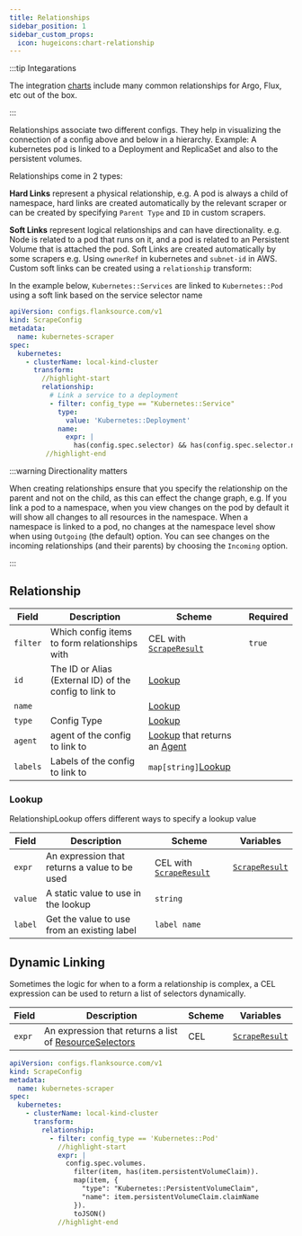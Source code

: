 ```yaml
---
title: Relationships
sidebar_position: 1
sidebar_custom_props:
  icon: hugeicons:chart-relationship
---
```


:::tip Integarations

The integration [charts](/integration) include many common relationships for Argo, Flux, etc out of the box.

:::

Relationships associate two different configs. They help in visualizing the connection of a config above and below in a hierarchy. Example: A kubernetes pod is linked to a Deployment and ReplicaSet and also to the persistent volumes.

Relationships come in 2 types:

**Hard Links** represent a physical relationship, e.g. A pod is always a child of namespace, hard links are created automatically by the relevant scraper or can be created by specifying `Parent Type` and `ID` in custom scrapers.

**Soft Links** represent logical relationships and can have directionality. e.g. Node is related to a pod that runs on it, and a pod is related to an Persistent Volume that is attached the pod. Soft Links are created automatically by some scrapers e.g. Using `ownerRef` in kubernetes and `subnet-id` in AWS. Custom soft links can be created using a `relationship` transform:

In the example below, `Kubernetes::Services` are linked to `Kubernetes::Pod` using a soft link based on the service selector name

```yaml title="relate-services-to-pods.yaml"
apiVersion: configs.flanksource.com/v1
kind: ScrapeConfig
metadata:
  name: kubernetes-scraper
spec:
  kubernetes:
    - clusterName: local-kind-cluster
      transform:
        //highlight-start
        relationship:
          # Link a service to a deployment
          - filter: config_type == "Kubernetes::Service"
            type:
              value: 'Kubernetes::Deployment'
            name:
              expr: |
                has(config.spec.selector) && has(config.spec.selector.name) ? config.spec.selector.name : ''
         //highlight-end
```

:::warning Directionality matters

When creating relationships ensure that you specify the relationship on the parent and not on the child, as this can effect the change graph,
e.g. If you link a pod to a namespace, when you view changes on the pod by default it will show all changes to all resources in the namespace.
When a namespace is linked to a pod, no changes at the namespace level show when using `Outgoing` (the default) option.
You can see changes on the incoming relationships (and their parents) by choosing the `Incoming` option.

:::

## Relationship

| Field    | Description                                            | Scheme                                                                                          | Required |
| -------- | ------------------------------------------------------ | ----------------------------------------------------------------------------------------------- | -------- |
| `filter` | Which config items to form relationships with          | <CommonLink to="cel">CEL</CommonLink> with [`ScrapeResult`](/reference/config-db/scrape-result) | `true`   |
| `id`     | The ID or Alias (External ID) of the config to link to | [Lookup](#lookup)                                                                               |          |
| `name`   |                                                        | [Lookup](#lookup)                                                                               |          |
| `type`   | Config Type                                            | [Lookup](#lookup)                                                                               |          |
| `agent`  | agent of the config to link to                         | [Lookup](#lookup) that returns an [Agent](/reference/types#agent)                               |          |
| `labels` | Labels of the config to link to                        | `map[string]`[Lookup](#lookup)                                                                  |          |

### Lookup

RelationshipLookup offers different ways to specify a lookup value

| Field   | Description                                   | Scheme                                                                                          | Variables                                            |
| ------- | --------------------------------------------- | ----------------------------------------------------------------------------------------------- | ---------------------------------------------------- |
| `expr`  | An expression that returns a value to be used | <CommonLink to="cel">CEL</CommonLink> with [`ScrapeResult`](/reference/config-db/scrape-result) | [`ScrapeResult`](/reference/config-db/scrape-result) |
| `value` | A static value to use in the lookup           | `string`                                                                                        |                                                      |
| `label` | Get the value to use from an existing label   | `label name`                                                                                    |                                                      |

## Dynamic Linking

Sometimes the logic for when to a form a relationship is complex, a CEL expression can be used to return a list of selectors dynamically.

| Field  | Description                                                                            | Scheme                                | Variables                                            |
| ------ | -------------------------------------------------------------------------------------- | ------------------------------------- | ---------------------------------------------------- |
| `expr` | An expression that returns a list of [ResourceSelectors](/reference/resource-selector) | <CommonLink to="cel">CEL</CommonLink> | [`ScrapeResult`](/reference/config-db/scrape-result) |

```yaml title=link-pvc-to-pod.yaml
apiVersion: configs.flanksource.com/v1
kind: ScrapeConfig
metadata:
  name: kubernetes-scraper
spec:
  kubernetes:
    - clusterName: local-kind-cluster
      transform:
        relationship:
          - filter: config_type == 'Kubernetes::Pod'
            //highlight-start
            expr: |
              config.spec.volumes.
                filter(item, has(item.persistentVolumeClaim)).
                map(item, {
                  "type": "Kubernetes::PersistentVolumeClaim",
                  "name": item.persistentVolumeClaim.claimName
                }).
                toJSON()
            //highlight-end
```
